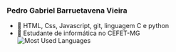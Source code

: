 ### Pedro Gabriel Barruetavena Vieira

<!--
**pbarruetavena/pbarruetavena** is a ✨ _special_ ✨ repository because its `README.md` (this file) appears on your GitHub profile.

Here are some ideas to get you started:

- 🔭 I’m currently working on ...
- 🌱 I’m currently learning ...
- 👯 I’m looking to collaborate on ...
- 🤔 I’m looking for help with ...
- 💬 Ask me about ...
- 📫 How to reach me: ...
- 😄 Pronouns: ...
- ⚡ Fun fact: ...
-->

- 🌱 HTML, Css, Javascript, git, linguagem C e python
- 🔭 Estudante de informática no CEFET-MG  
![Most Used Languages](https://github-readme-stats.vercel.app/api/top-langs/?username=pbarruetavena&layout=compact)
